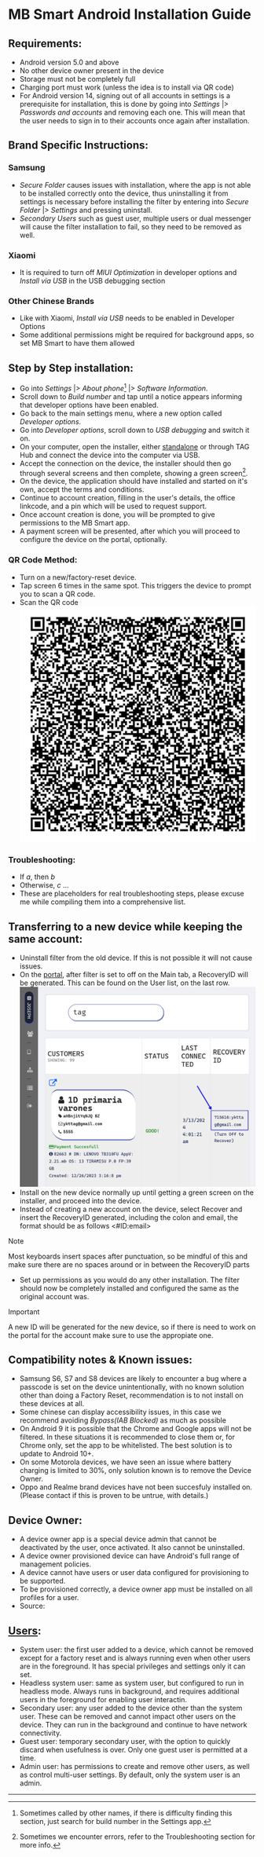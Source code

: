 # MB Smart Android Installation Guide

## Requirements:

- Android version 5.0 and above
- No other device owner present in the device
- Storage must not be completely full
- Charging port must work (unless the idea is to install via QR code)
- For Android version 14, signing out of all accounts in settings is a prerequisite for installation, this is done by going into _Settings_ |> _Passwords and accounts_ and removing each one. This will mean that the user needs to sign in to their accounts once again after installation.

## Brand Specific Instructions:

### Samsung

- _Secure Folder_ causes issues with installation, where the app is not able to be installed correctly onto the device, thus uninstalling it from settings is necessary before installing the filter by entering into _Secure Folder_ |> _Settings_ and pressing uninstall.
- _Secondary Users_ such as guest user, multiple users or dual messenger will cause the filter installation to fail, so they need to be removed as well.

### Xiaomi

- It is required to turn off _MIUI Optimization_ in developer options and _Install via USB_ in the USB debugging section

### Other Chinese Brands

- Like with Xiaomi, _Install via USB_ needs to be enabled in Developer Options
- Some additional permissions might be required for background apps, so set MB Smart to have them allowed

## Step by Step installation:

- Go into _Settings_ |> _About phone_[^1] |> _Software Information_.
- Scroll down to _Build number_ and tap until a notice appears informing that developer options have been enabled.
- Go back to the main settings menu, where a new option called _Developer options_.
- Go into _Developer options_, scroll down to _USB debugging_ and switch it on.
- On your computer, open the installer, either [standalone](https://installer.mbsmart.net/MB_Installer.exe) or through TAG Hub and connect the device into the computer via USB.
- Accept the connection on the device, the installer should then go through several screens and then complete, showing a green screen[^2].
- On the device, the application should have installed and started on it's own, accept the terms and conditions.
- Continue to account creation, filling in the user's details, the office linkcode, and a pin which will be used to request support.
- Once account creation is done, you will be prompted to give permissions to the MB Smart app.
- A payment screen will be presented, after which you will proceed to configure the device on the portal, optionally.

### QR Code Method:

- Turn on a new/factory-reset device.
- Tap screen 6 times in the same spot. This triggers the device to prompt you to scan a QR code.
- Scan the QR code![QR Code](./img/QRcode.jpg)

### Troubleshooting:

- If _a_, then _b_
- Otherwise, _c_ ...
- These are placeholders for real troubleshooting steps, please excuse me while compiling them into a comprehensive list.

## Transferring to a new device while keeping the same account:

- Uninstall filter from the old device. If this is not possible it will not cause issues.
- On the [portal](https://portal.mbsmartservices.com), after filter is set to off on the Main tab, a RecoveryID will be generated. This can be found on the User list, on the last row. ![You can find it on the rightmost column of the User list](./img/RecoveryID.png)
- Install on the new device normally up until getting a green screen on the installer, and proceed into the device.
- Instead of creating a new account on the device, select Recover and insert the RecoveryID generated, including the colon and email, the format should be as follows <#ID:email\>
> [!Note]
> Most keyboards insert spaces after punctuation, so be mindful of this and make sure there are no spaces around or in between the RecoveryID parts
- Set up permissions as you would do any other installation. The filter should now be completely installed and configured the same as the original account was.
> [!Important]
> A new ID will be generated for the new device, so if there is need to work on the portal for the account make sure to use the appropiate one.

## Compatibility notes & Known issues:

- Samsung S6, S7 and S8 devices are likely to encounter a bug where a passcode is set on the device unintentionally, with no known solution other than doing a Factory Reset, recommendation is to not install on these devices at all.
- Some chinese can display accessibility issues, in this case we recommend avoiding _Bypass(IAB Blocked)_ as much as possible
- On Android 9 it is possible that the Chrome and Google apps will not be filtered. In these situations it is recommended to close them or, for Chrome only, set the app to be whitelisted. The best solution is to update to Android 10+.
- On some Motorola devices, we have seen an issue where battery charging is limited to 30%, only solution known is to remove the Device Owner.
- Oppo and Realme brand devices have not been succesfuly installed on. (Please contact if this is proven to be untrue, with details.)


## Device Owner:

- A device owner app is a special device admin that cannot be deactivated by the user, once activated. It also cannot be uninstalled.
- A device owner provisioned device can have Android's full range of management policies.
- A device cannot have users or user data configured for provisioning to be supported.
- To be provisioned correctly, a device owner app must be installed on all profiles for a user.
- Source: 


## [Users](https://source.android.com/docs/devices/admin/multi-user#categories_of_users):

- System user: the first user added to a device, which cannot be removed except for a factory reset and is always running even when other users are in the foreground. It has special privileges and settings only it can set.
- Headless system user: same as system user, but configured to run in headless mode. Always runs in background, and requires additional users in the foreground for enabling user interactin.
- Secondary user: any user added to the device other than the system user. These can be removed and cannot impact other users on the device. They can run in the background and continue to have network connectivity.
- Guest user: temporary secondary user, with the option to quickly discard when usefulness is over. Only one guest user is permitted at a time.
- Admin user: has permissions to create and remove other users, as well as control multi-user settings. By default, only the system user is an admin.

---
[^1]: Sometimes called by other names, if there is difficulty finding this section, just search for build number in the Settings app.
[^2]: Sometimes we encounter errors, refer to the Troubleshooting section for more info.

